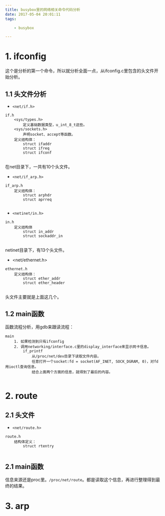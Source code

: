 ```yaml
---
title: busybox里的网络相关命令代码分析
date: 2017-05-04 20:01:11
tags:

	- busybox

---
```


# 1. ifconfig

这个是分析的第一个命令，所以就分析全面一点，从ifconfig.c里包含的头文件开始分析。

## 1.1 头文件分析

* `<net/if.h>`

```
if.h
	<sys/types.h>
		定义基础数据类型，u_int_8_t这些。
	<sys/sockets.h>
		声明socket、accept等函数。
	定义结构体：
		struct ifaddr
		struct ifreq
		struct ifconf
		
```

在net目录下，一共有10个头文件。

* `<net/if_arp.h>`

```
if_arp.h
	定义结构体：
		struct arphdr
		struct aprreq
		
```

* `<netinet/in.h>`

```
in.h
	定义结构体
		struct in_addr
		struct sockaddr_in
		
```

netinet目录下，有13个头文件。

* <net/ethernet.h>

```
ethernet.h
	定义结构体：
		struct ether_addr
		struct ether_header
		
```

头文件主要就是上面这几个。

## 1.2 main函数

函数流程分析，用gdb来跟读流程：

```
main
	1. 如果检测到只有ifconfig
	2. 调用networking/interface.c里的display_interface来显示网卡信息。
		if_printf
			从/proc/net/dev目录下读取文件内容。
			任意打开一个socket:fd = socket(AF_INET, SOCK_DGRAM, 0)，对fd用ioctl查询信息。
			结合上面两个方面的信息，就得到了最后的内容。
	
```



# 2. route

## 2.1 头文件

* `<net/route.h>`

```
route.h
	结构体定义：
		struct rtentry
		
```

## 2.1 main函数

信息来源还是proc里。`/proc/net/route`。都是读取这个信息，再进行整理得到最终的结果。



# 3. arp

